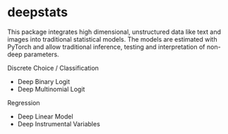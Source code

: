 # deepstats
This package integrates high dimensional, unstructured data like text and images into traditional statistical models. The models are estimated with PyTorch and allow traditional inference, testing and interpretation of non-deep parameters. 

Discrete Choice / Classification
- Deep Binary Logit
- Deep Multinomial Logit

Regression
- Deep Linear Model
- Deep Instrumental Variables

